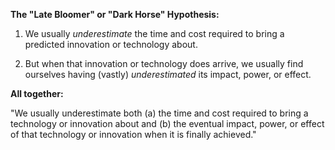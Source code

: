 **The "Late Bloomer" or "Dark Horse" Hypothesis:**

1. We usually *underestimate* the time and cost required to bring a predicted innovation or technology about.

2. But when that innovation or technology does arrive, we usually find ourselves having (vastly) *underestimated* its impact, power, or effect.

**All together:**

"We usually underestimate both (a) the time and cost required to bring a technology or innovation about and (b) the eventual impact, power, or effect of that technology or innovation when it is finally achieved."
